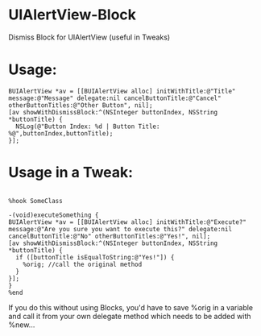 UIAlertView-Block
=================

Dismiss Block for UIAlertView (useful in Tweaks)

Usage:
======

```objc
BUIAlertView *av = [[BUIAlertView alloc] initWithTitle:@"Title" message:@"Message" delegate:nil cancelButtonTitle:@"Cancel" otherButtonTitles:@"Other Button", nil];
[av showWithDismissBlock:^(NSInteger buttonIndex, NSString *buttonTitle) {
  NSLog(@"Button Index: %d | Button Title: %@",buttonIndex,buttonTitle);
}];
```
Usage in a Tweak:
=================

```objc

%hook SomeClass

-(void)executeSomething {
BUIAlertView *av = [[BUIAlertView alloc] initWithTitle:@"Execute?" message:@"Are you sure you want to execute this?" delegate:nil cancelButtonTitle:@"No" otherButtonTitles:@"Yes!", nil];
[av showWithDismissBlock:^(NSInteger buttonIndex, NSString *buttonTitle) {
  if ([buttonTitle isEqualToString:@"Yes!"]) {
    %orig; //call the original method
  }
}];
}
%end
```

If you do this without using Blocks, you'd have to save %orig in a variable and call it from your own delegate method which needs to be added with %new...
